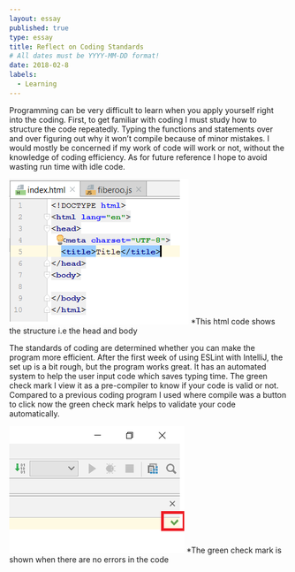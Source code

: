 ```yaml
---
layout: essay
published: true
type: essay
title: Reflect on Coding Standards
# All dates must be YYYY-MM-DD format!
date: 2018-02-8
labels:
  - Learning
---
```


  Programming can be very difficult to learn when you apply yourself right into the coding. First, to get familiar with coding I must study how to structure the code repeatedly. Typing the functions and statements over and over figuring out why it won’t compile because of minor mistakes. I would mostly be concerned if my work of code will work or not, without the knowledge of coding efficiency. As for future reference I hope to avoid wasting run time with idle code. 
  
  <img class="HTML code structure" src="../images/code structure.png"> 
  *This html code shows the structure i.e the head and body
  
  The standards of coding are determined whether you can make the program more efficient.  After the first week of using ESLint with IntelliJ, the set up is a bit rough, but the program works great. It has an automated system to help the user input code which saves typing time. The green check mark I view it as a pre-compiler to know if your code is valid or not. Compared to a previous coding program I used where compile was a button to click now the green check mark helps to validate your code automatically. 

<img class="The Green check Mark" src="../images/check mark.png"> 
*The green check mark is shown when there are no errors in the code
